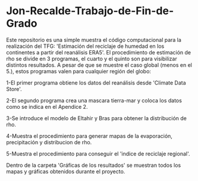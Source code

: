 # Jon-Recalde-Trabajo-de-Fin-de-Grado

Este repositorio es una simple muestra el código computacional para la realización del TFG: 'Estimación del reciclaje de humedad en los continentes a partir del reanálisis ERA5'.
El procedimiento de estimación de rho se divide en 3 programas, el cuarto y el quinto son para visibilizar distintos resultados. 
A pesar de que se muestre el caso global (menos en el 5.), estos programas valen para cualquier región del globo:

1-El primer programa obtiene los datos del reanálisis desde 'Climate Data Store'.

2-El segundo programa crea una mascara tierra-mar y coloca los datos como se indica en el Apendice 2.

3-Se introduce el modelo de Eltahir y Bras para obtener la distribución de rho.

4-Muestra el procedimiento para generar mapas de la evaporación, precipitación y distribucion de rho.

5-Muestra el procedimiento para conseguir el 'indice de reciclaje regional'.


Dentro de la carpeta 'Gráficas de los resultados' se muestran todos los mapas y gráficas obtenidos durante el proyecto.
